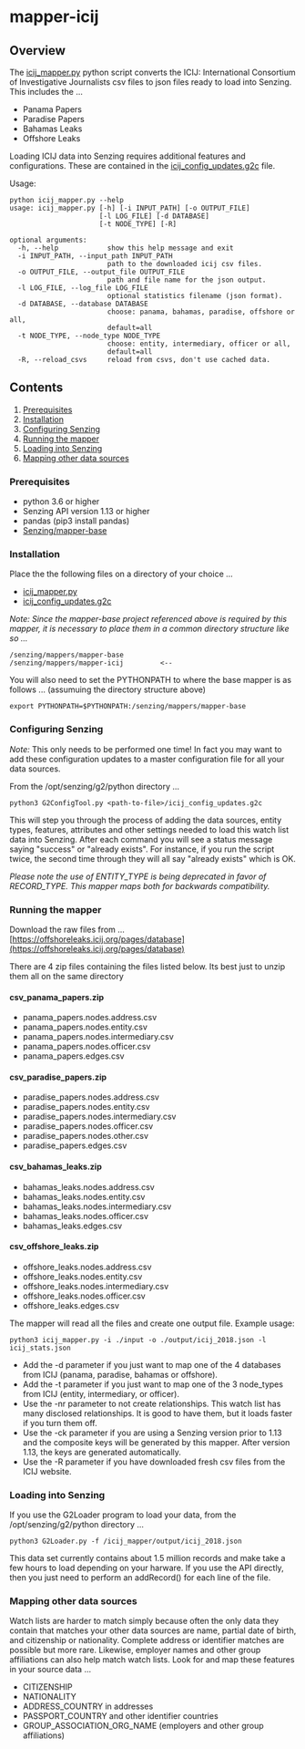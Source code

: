 # mapper-icij

## Overview

The [icij_mapper.py](icij_mapper.py) python script converts the ICIJ: International Consortium of Investigative Journalists
csv files to json files ready to load into Senzing.  This includes the ...

- Panama Papers
- Paradise Papers
- Bahamas Leaks
- Offshore Leaks

Loading ICIJ data into Senzing requires additional features and configurations. These are contained in the
[icij_config_updates.g2c](icij_config_updates.g2c) file.

Usage:

```console
python icij_mapper.py --help
usage: icij_mapper.py [-h] [-i INPUT_PATH] [-o OUTPUT_FILE]
                      [-l LOG_FILE] [-d DATABASE]
                      [-t NODE_TYPE] [-R]

optional arguments:
  -h, --help            show this help message and exit
  -i INPUT_PATH, --input_path INPUT_PATH
                        path to the downloaded icij csv files.
  -o OUTPUT_FILE, --output_file OUTPUT_FILE
                        path and file name for the json output.
  -l LOG_FILE, --log_file LOG_FILE
                        optional statistics filename (json format).
  -d DATABASE, --database DATABASE
                        choose: panama, bahamas, paradise, offshore or all,
                        default=all
  -t NODE_TYPE, --node_type NODE_TYPE
                        choose: entity, intermediary, officer or all,
                        default=all
  -R, --reload_csvs     reload from csvs, don't use cached data.
```

## Contents

1. [Prerequisites](#prerequisites)
2. [Installation](#installation)
3. [Configuring Senzing](#configuring-senzing)
4. [Running the mapper](#running-the-mapper)
5. [Loading into Senzing](#loading-into-senzing)
6. [Mapping other data sources](#mapping-other-data-sources)

### Prerequisites

- python 3.6 or higher
- Senzing API version 1.13 or higher
- pandas (pip3 install pandas)
- [Senzing/mapper-base](https://github.com/Senzing/mapper-base)

### Installation

Place the the following files on a directory of your choice ...

- [icij_mapper.py](icij_mapper.py)
- [icij_config_updates.g2c](icij_config_updates.g2c)

*Note: Since the mapper-base project referenced above is required by this mapper, it is necessary to place them in a common directory structure like so ...*

```Console
/senzing/mappers/mapper-base
/senzing/mappers/mapper-icij         <--
```

You will also need to set the PYTHONPATH to where the base mapper is as follows ... (assumuing the directory structure above)

```Console
export PYTHONPATH=$PYTHONPATH:/senzing/mappers/mapper-base
```

### Configuring Senzing

*Note:* This only needs to be performed one time! In fact you may want to add these configuration updates to a master configuration file for all your data sources.

From the /opt/senzing/g2/python directory ...

```console
python3 G2ConfigTool.py <path-to-file>/icij_config_updates.g2c
```

This will step you through the process of adding the data sources, entity types, features, attributes and other settings needed to load this watch list data into Senzing. After each command you will see a status message saying "success" or "already exists".  For instance, if you run the script twice, the second time through they will all say "already exists" which is OK.

*Please note the use of ENTITY_TYPE is being deprecated in favor of RECORD_TYPE.  This mapper maps both for backwards compatibility.*

### Running the mapper

Download the raw files from ... [https://offshoreleaks.icij.org/pages/database](https://offshoreleaks.icij.org/pages/database)

There are 4 zip files containing the files listed below. Its best just to unzip them all on the same directory

#### csv_panama_papers.zip

- panama_papers.nodes.address.csv
- panama_papers.nodes.entity.csv
- panama_papers.nodes.intermediary.csv
- panama_papers.nodes.officer.csv
- panama_papers.edges.csv

#### csv_paradise_papers.zip

- paradise_papers.nodes.address.csv
- paradise_papers.nodes.entity.csv
- paradise_papers.nodes.intermediary.csv
- paradise_papers.nodes.officer.csv
- paradise_papers.nodes.other.csv
- paradise_papers.edges.csv

#### csv_bahamas_leaks.zip

- bahamas_leaks.nodes.address.csv
- bahamas_leaks.nodes.entity.csv
- bahamas_leaks.nodes.intermediary.csv
- bahamas_leaks.nodes.officer.csv
- bahamas_leaks.edges.csv

#### csv_offshore_leaks.zip

- offshore_leaks.nodes.address.csv
- offshore_leaks.nodes.entity.csv
- offshore_leaks.nodes.intermediary.csv
- offshore_leaks.nodes.officer.csv
- offshore_leaks.edges.csv

The mapper will read all the files and create one output file.  Example usage:

```console
python3 icij_mapper.py -i ./input -o ./output/icij_2018.json -l icij_stats.json
```

- Add the -d parameter if you just want to map one of the 4 databases from ICIJ (panama, paradise, bahamas or offshore).
- Add the -t parameter if you just want to map one of the 3 node_types from ICIJ (entity, intermediary, or officer).
- Use the -nr parameter to not create relationships.  This watch list has many disclosed relationships.  It is good to have them, but it loads faster if you turn them off.
- Use the -ck parameter if you are using a Senzing version prior to 1.13 and the composite keys will be generated by this mapper.   After version 1.13, the keys are generated automatically.
- Use the -R parameter if you have downloaded fresh csv files from the ICIJ website.

### Loading into Senzing

If you use the G2Loader program to load your data, from the /opt/senzing/g2/python directory ...

```console
python3 G2Loader.py -f /icij_mapper/output/icij_2018.json
```

This data set currently contains about 1.5 million records and make take a few hours to load depending on your harware.
If you use the API directly, then you just need to perform an addRecord() for each line of the file.

### Mapping other data sources

Watch lists are harder to match simply because often the only data they contain that matches your other data sources are name, partial date of birth, and citizenship or nationality.  Complete address or identifier matches are possible but more rare. Likewise, employer names and other group affiliations can also help match watch lists.  Look for and map these features in your source data ...

- CITIZENSHIP
- NATIONALITY
- ADDRESS_COUNTRY in addresses
- PASSPORT_COUNTRY and other identifier countries
- GROUP_ASSOCIATION_ORG_NAME (employers and other group affiliations)
